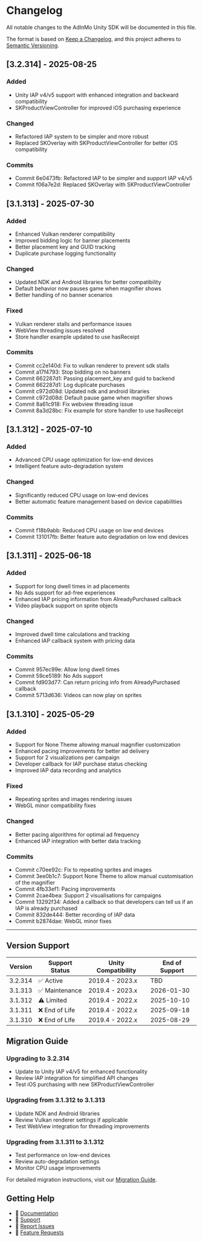 # Changelog

All notable changes to the AdInMo Unity SDK will be documented in this file.

The format is based on [Keep a Changelog](https://keepachangelog.com/en/1.0.0/),
and this project adheres to [Semantic Versioning](https://semver.org/spec/v2.0.0.html).

## [3.2.314] - 2025-08-25

### Added
- Unity IAP v4/v5 support with enhanced integration and backward compatibility
- SKProductViewController for improved iOS purchasing experience

### Changed
- Refactored IAP system to be simpler and more robust
- Replaced SKOverlay with SKProductViewController for better iOS compatibility

### Commits
- Commit 6e0473fb: Refactored IAP to be simpler and support IAP v4/v5
- Commit f06a7e2d: Replaced SKOverlay with SKProductViewController

## [3.1.313] - 2025-07-30

### Added
- Enhanced Vulkan renderer compatibility
- Improved bidding logic for banner placements
- Better placement key and GUID tracking
- Duplicate purchase logging functionality

### Changed
- Updated NDK and Android libraries for better compatibility
- Default behavior now pauses game when magnifier shows
- Better handling of no banner scenarios

### Fixed
- Vulkan renderer stalls and performance issues
- WebView threading issues resolved
- Store handler example updated to use hasReceipt

### Commits
- Commit cc2e140d: Fix to vulkan renderer to prevent sdk stalls
- Commit a17f4793: Stop bidding on no banners
- Commit 662287d1: Passing placement_key and guid to backend
- Commit 662287d1: Log duplicate purchases
- Commit c972d08d: Updated ndk and android libraries
- Commit c972d08d: Default pause game when magnifier shows
- Commit 8a61c918: Fix webview threading issue
- Commit 8a3d28bc: Fix example for store handler to use hasReceipt

## [3.1.312] - 2025-07-10

### Added
- Advanced CPU usage optimization for low-end devices
- Intelligent feature auto-degradation system

### Changed
- Significantly reduced CPU usage on low-end devices
- Better automatic feature management based on device capabilities

### Commits
- Commit f18b9abb: Reduced CPU usage on low end devices
- Commit 131017fb: Better feature auto degradation on low end devices

## [3.1.311] - 2025-06-18

### Added
- Support for long dwell times in ad placements
- No Ads support for ad-free experiences
- Enhanced IAP pricing information from AlreadyPurchased callback
- Video playback support on sprite objects

### Changed
- Improved dwell time calculations and tracking
- Enhanced IAP callback system with pricing data

### Commits
- Commit 957ec99e: Allow long dwell times
- Commit 59ce5189: No Ads support
- Commit fd903d77: Can return pricing info from AlreadyPurchased callback
- Commit 5713d636: Videos can now play on sprites

## [3.1.310] - 2025-05-29

### Added
- Support for None Theme allowing manual magnifier customization
- Enhanced pacing improvements for better ad delivery
- Support for 2 visualizations per campaign
- Developer callback for IAP purchase status checking
- Improved IAP data recording and analytics

### Fixed
- Repeating sprites and images rendering issues
- WebGL minor compatibility fixes

### Changed
- Better pacing algorithms for optimal ad frequency
- Enhanced IAP integration with better data tracking

### Commits
- Commit c70ee92c: Fix to repeating sprites and images
- Commit 3ee0b1c7: Support None Theme to allow manual customisation of the magnifier
- Commit 4fb33ef1: Pacing improvements
- Commit 2cae4bea: Support 2 visualisations for campaigns
- Commit 13292f34: Added a callback so that developers can tell us if an IAP is already purchased
- Commit 832de444: Better recording of IAP data
- Commit b2874dae: WebGL minor fixes

---

## Version Support

| Version | Support Status | Unity Compatibility | End of Support |
|---------|---------------|-------------------|----------------|
| 3.2.314 | ✅ Active | 2019.4 - 2023.x | TBD |
| 3.1.313 | ✅ Maintenance | 2019.4 - 2023.x | 2026-01-30 |
| 3.1.312 | ⚠️ Limited | 2019.4 - 2022.x | 2025-10-10 |
| 3.1.311 | ❌ End of Life | 2019.4 - 2022.x | 2025-09-18 |
| 3.1.310 | ❌ End of Life | 2019.4 - 2022.x | 2025-08-29 |

## Migration Guide

### Upgrading to 3.2.314
- Update to Unity IAP v4/v5 for enhanced functionality
- Review IAP integration for simplified API changes
- Test iOS purchasing with new SKProductViewController

### Upgrading from 3.1.312 to 3.1.313
- Update NDK and Android libraries
- Review Vulkan renderer settings if applicable
- Test WebView integration for threading improvements

### Upgrading from 3.1.311 to 3.1.312
- Test performance on low-end devices
- Review auto-degradation settings
- Monitor CPU usage improvements

For detailed migration instructions, visit our [Migration Guide](https://www.adinmo.com/docs/migration).

## Getting Help

- 📖 [Documentation](https://www.adinmo.com/docs)
- 💬 [Support](mailto:support@adinmo.com)
- 🐛 [Report Issues](https://github.com/AdInMo-Ltd/unity-plugin/issues)
- 🚀 [Feature Requests](https://github.com/AdInMo-Ltd/unity-plugin/discussions)